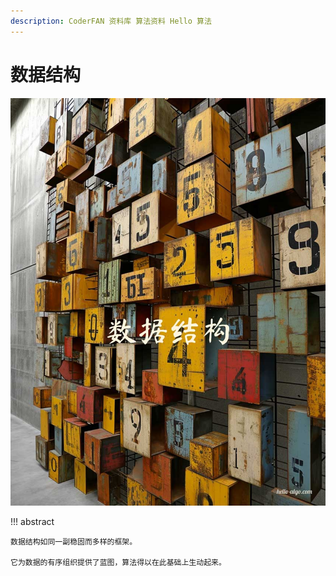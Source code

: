 ```yaml
---
description: CoderFAN 资料库 算法资料 Hello 算法
---
```


# 数据结构

<div class="center-table" markdown>

![数据结构](../assets/covers/chapter_data_structure.jpg)

</div>

!!! abstract

    数据结构如同一副稳固而多样的框架。
    
    它为数据的有序组织提供了蓝图，算法得以在此基础上生动起来。

